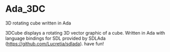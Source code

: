 # Ada_3DC
3D rotating cube written in Ada

3DCube displays a rotating 3D vector graphic of a cube.
Written in Ada with language bindings for SDL provided by SDLAda (https://github.com/Lucretia/sdlada).
have fun!
